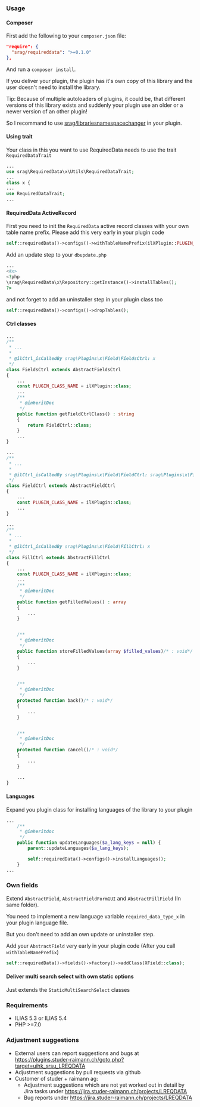 ### Usage

#### Composer
First add the following to your `composer.json` file:
```json
"require": {
  "srag/requireddata": ">=0.1.0"
},
```
And run a `composer install`.

If you deliver your plugin, the plugin has it's own copy of this library and the user doesn't need to install the library.

Tip: Because of multiple autoloaders of plugins, it could be, that different versions of this library exists and suddenly your plugin use an older or a newer version of an other plugin!

So I recommand to use [srag/librariesnamespacechanger](https://packagist.org/packages/srag/librariesnamespacechanger) in your plugin.

#### Using trait
Your class in this you want to use RequiredData needs to use the trait `RequiredDataTrait`
```php
...
use srag\RequiredData\x\Utils\RequiredDataTrait;
...
class x {
...
use RequiredDataTrait;
...
```

#### RequiredData ActiveRecord
First you need to init the `RequiredData` active record classes with your own table name prefix. Please add this very early in your plugin code
```php
self::requiredData()->configs()->withTableNamePrefix(ilXPlugin::PLUGIN_ID)->withPlugin(self::plugin());
```

Add an update step to your `dbupdate.php`
```php
...
<#x>
<?php
\srag\RequiredData\x\Repository::getInstance()->installTables();
?>
```

and not forget to add an uninstaller step in your plugin class too
```php
self::requiredData()->configs()->dropTables();
```

#### Ctrl classes
```php
...
/**
 * ...
 *
 * @ilCtrl_isCalledBy srag\Plugins\x\Field\FieldsCtrl: x
 */
class FieldsCtrl extends AbstractFieldsCtrl
{
    ...
    const PLUGIN_CLASS_NAME = ilXPlugin::class;
    ...
    /**
     * @inheritDoc
     */
    public function getFieldCtrlClass() : string
    {
        return FieldCtrl::class;
    }
    ...
}
```

```php
...
/**
 * ...
 *
 * @ilCtrl_isCalledBy srag\Plugins\x\Field\FieldCtrl: srag\Plugins\x\Field\FieldsCtrl
 */
class FieldCtrl extends AbstractFieldCtrl
{
    ...
    const PLUGIN_CLASS_NAME = ilXPlugin::class;
    ...
}
```

```php
...
/**
 * ...
 *
 * @ilCtrl_isCalledBy srag\Plugins\x\Field\FillCtrl: x
 */
class FillCtrl extends AbstractFillCtrl
{
    ...
    const PLUGIN_CLASS_NAME = ilXPlugin::class;
    ...
    /**
     * @inheritDoc
     */
    public function getFilledValues() : array
    {
        ...
    }


    /**
     * @inheritDoc
     */
    public function storeFilledValues(array $filled_values)/* : void*/
    {
        ...
    }


    /**
     * @inheritDoc
     */
    protected function back()/* : void*/
    {
        ...
    }


    /**
     * @inheritDoc
     */
    protected function cancel()/* : void*/
    {
        ...
    }

    ...
}
```

#### Languages
Expand you plugin class for installing languages of the library to your plugin
```php
...
	/**
	 * @inheritdoc
	 */
	public function updateLanguages($a_lang_keys = null) {
		parent::updateLanguages($a_lang_keys);

		self::requiredData()->configs()->installLanguages();
	}
...
```

### Own fields
Extend `AbstractField`, `AbstractFieldFormGUI` and `AbstractFillField` (In same folder).

You need to implement a new language variable `required_data_type_x` in your plugin language file.

But you don't need to add an own update or uninstaller step.

Add your `AbstractField` very early in your plugin code (After you call `withTableNamePrefix`)
```php
self::requiredData()->fields()->factory()->addClass(XField::class);
```

#### Deliver multi search select with own static options
Just extends the `StaticMultiSearchSelect` classes

### Requirements
* ILIAS 5.3 or ILIAS 5.4
* PHP >=7.0

### Adjustment suggestions
* External users can report suggestions and bugs at https://plugins.studer-raimann.ch/goto.php?target=uihk_srsu_LREQDATA
* Adjustment suggestions by pull requests via github
* Customer of studer + raimann ag: 
	* Adjustment suggestions which are not yet worked out in detail by Jira tasks under https://jira.studer-raimann.ch/projects/LREQDATA
	* Bug reports under https://jira.studer-raimann.ch/projects/LREQDATA
